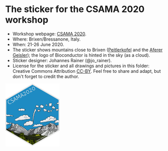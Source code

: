 # The sticker for the CSAMA 2020 workshop

* Workshop webpage: [CSAMA 2020](http://www-huber.embl.de/csama2020/).
* Where: Brixen/Bressanone, Italy.
* When: 21-26 June 2020.
* The sticker shows mountains close to Brixen
  ([Peitlerkofel](https://en.wikipedia.org/wiki/Peitlerkofel) and the [Aferer
  Geisler](https://de.wikipedia.org/wiki/Aferer_Geisler)); the logo of
  Bioconductor is hinted in the sky (as a cloud).
* Sticker designer: Johannes Rainer (@jo_rainer).
* License for the sticker and all drawings and pictures in this folder: Creative
  Commons Attribution
  [CC-BY](https://creativecommons.org/licenses/by/2.0/). Feel free to share and
  adapt, but don't forget to credit the author.

<img src="./CSAMA2020.png" height="200">


